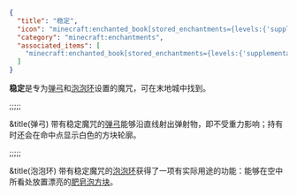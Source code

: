 ```json
{
  "title": "稳定",
  "icon": "minecraft:enchanted_book[stored_enchantments={levels:{'supplementaries:stasis':1}}]",
  "category": "minecraft:enchantments",
  "associated_items": [
    "minecraft:enchanted_book[stored_enchantments={levels:{'supplementaries:stasis':1}}]"
  ]
}
```

**稳定**是专为[弹弓](^supplementaries:slingshot)和[泡泡环](^supplementaries:bubble_blower)设置的魔咒，可在末地城中找到。

;;;;;

&title(弹弓)
带有稳定魔咒的[弹弓](^supplementaries:slingshot)能够沿直线射出弹射物，即不受重力影响；持有时还会在命中点显示白色的方块轮廓。

;;;;;

&title(泡泡环)
带有稳定魔咒的[泡泡环](^supplementaries:bubble_blower)获得了一项有实际用途的功能：能够在空中所看处放置漂亮的[肥皂泡方块](^supplementaries:soap_block)。
